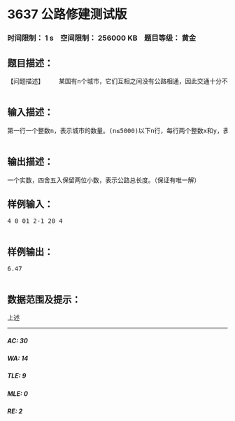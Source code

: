 # 3637 公路修建测试版   
### 时间限制： 1 s&nbsp;&nbsp;&nbsp;&nbsp;空间限制： 256000 KB&nbsp;&nbsp;&nbsp;&nbsp;题目等级： 黄金  
## 题目描述：  

<pre>
【问题描述】    某国有n个城市，它们互相之间没有公路相通，因此交通十分不便。为解决这一“行路难”的问题，政府决定修建公路。修建公路的任务由各城市共同完成。    修建工程分若干轮完成。在每一轮中，每个城市选择一个与它最近的城市，申请修建通往该城市的公硌。政府负责审批这些申请以决定是否同意修建。    政府审批的规则如下：    (1)如果两个或以上城市申请修建同一条公路，则让它们共同修建；(2)如果三个或以上的城市申请修建的公路成环。如下图，A中请修建公路AB,B申请修建公路BC。C申请修建公路CA。则政府将否决其中最短的一条公路的修建申请；    (3)其他情况的申请一律同意。    一轮修建结束后，可能会有若干城市可以通过公路直接或间接相连。这些可以互相连通的城市即组成“城市联盟”。在下一轮修建中，每个“城市联盟”将被看作一个城市，发挥一个城市的作用。    当所有城市被组合成一个“城市联盟”时，修建工程也就完成了。    你的任务是根据城市的分布和前面讲到的规则，计算出将要修建的公路总长度。  

</pre>
  
  
## 输入描述：  

<pre>
第一行一个整数n，表示城市的数量。(n≤5000)以下n行，每行两个整数x和y，表示一个城市的坐标（-1000000<=x，y<=1000000）  

</pre>
  
  
## 输出描述：  

<pre>
一个实数，四舍五入保留两位小数，表示公路总长度。（保证有唯一解）
</pre>
  
  
## 样例输入：  

<pre>
4 0 01 2-1 20 4  

</pre>
  
  
## 样例输出：  

<pre>
6.47  

</pre>
  
  
## 数据范围及提示：  

<pre>
上述
</pre>
  
  
***  

##### AC: 30  
##### WA: 14  
##### TLE: 9  
##### MLE: 0  
##### RE: 2  
